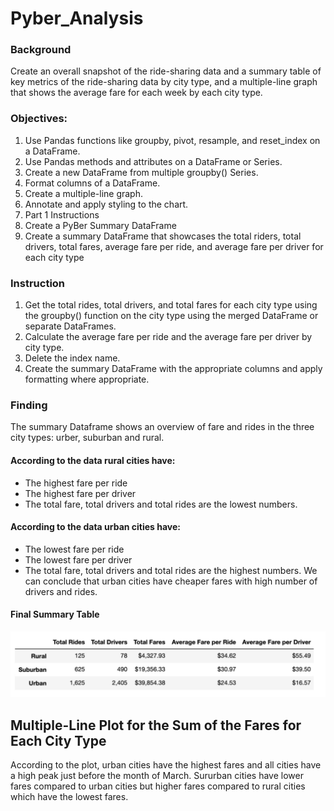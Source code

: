 # Pyber_Analysis

### Background
Create an overall snapshot of the ride-sharing data and a summary table of key metrics of the ride-sharing data by city type, and a multiple-line graph that shows the average fare for each week by each city type.

### Objectives:

1. Use Pandas functions like groupby, pivot, resample, and reset_index on a DataFrame.
2. Use Pandas methods and attributes on a DataFrame or Series.
3. Create a new DataFrame from multiple groupby() Series.
4. Format columns of a DataFrame.
5. Create a multiple-line graph.
6. Annotate and apply styling to the chart.
7. Part 1 Instructions
8. Create a PyBer Summary DataFrame
9. Create a summary DataFrame that showcases the total riders, total drivers, total fares, average fare per ride, and average fare per driver for each city type

### Instruction

1. Get the total rides, total drivers, and total fares for each city type using the groupby() function on the city type using the merged DataFrame or separate DataFrames.
2. Calculate the average fare per ride and the average fare per driver by city type.
3. Delete the index name.
4. Create the summary DataFrame with the appropriate columns and apply formatting where appropriate.

### Finding

The summary Dataframe shows an overview of fare and rides in the three city types: urber, suburban and rural.
#### According to the data rural cities have:
- The highest fare per ride
- The highest fare per driver
- The total fare, total drivers and total rides are the lowest numbers.
#### According to the data urban cities have:
- The lowest fare per ride
- The lowest fare per driver
- The total fare, total drivers and total rides are the highest numbers.
We can conclude that urban cities have cheaper fares with high number of drivers and rides.

#### Final Summary Table

![dataframe](https://github.com/Kalkidanalemaye/Pyber_Analysis/blob/master/summarytable.jpg)

## Multiple-Line Plot for the Sum of the Fares for Each City Type
According to the plot, urban cities have the highest fares and all cities have a high peak just before the month of March.
Sururban cities have lower fares compared to urban cities but higher fares compared to rural cities which have the lowest fares.
